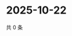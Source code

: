 # 2025-10-22

共 0 条

<!-- BEGIN ZHIHUQUESTIONS -->
<!-- 最后更新时间 Wed Oct 22 2025 00:15:04 GMT+0800 (China Standard Time) -->

<!-- END ZHIHUQUESTIONS -->

